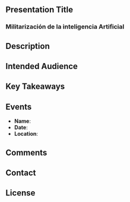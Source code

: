 ## Presentation Title
### Militarización de la inteligencia Artificial

## Description


## Intended Audience

## Key Takeaways

## Events
- **Name**: 
- **Date**: 
- **Location**: 

## Comments

## Contact

## License
